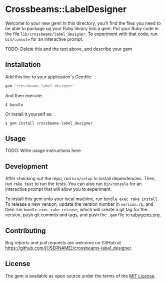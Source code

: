 # Crossbeams::LabelDesigner

Welcome to your new gem! In this directory, you'll find the files you need to be able to package up your Ruby library into a gem. Put your Ruby code in the file `lib/crossbeams/label_designer`. To experiment with that code, run `bin/console` for an interactive prompt.

TODO: Delete this and the text above, and describe your gem

## Installation

Add this line to your application's Gemfile:

```ruby
gem 'crossbeams-label_designer'
```

And then execute:

    $ bundle

Or install it yourself as:

    $ gem install crossbeams-label_designer

## Usage

TODO: Write usage instructions here

## Development

After checking out the repo, run `bin/setup` to install dependencies. Then, run `rake test` to run the tests. You can also run `bin/console` for an interactive prompt that will allow you to experiment.

To install this gem onto your local machine, run `bundle exec rake install`. To release a new version, update the version number in `version.rb`, and then run `bundle exec rake release`, which will create a git tag for the version, push git commits and tags, and push the `.gem` file to [rubygems.org](https://rubygems.org).

## Contributing

Bug reports and pull requests are welcome on GitHub at https://github.com/[USERNAME]/crossbeams-label_designer.


## License

The gem is available as open source under the terms of the [MIT License](http://opensource.org/licenses/MIT).

